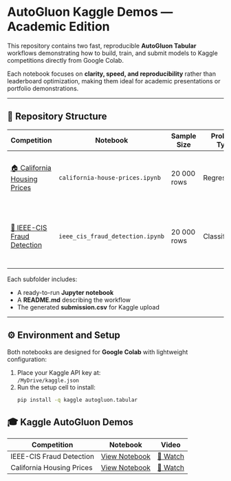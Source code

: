 # AutoGluon Kaggle Demos — Academic Edition

This repository contains two fast, reproducible **AutoGluon Tabular** workflows demonstrating how to build, train, and submit models to Kaggle competitions directly from Google Colab.

Each notebook focuses on **clarity, speed, and reproducibility** rather than leaderboard optimization, making them ideal for academic presentations or portfolio demonstrations.

---

## 🧭 Repository Structure

| Competition | Notebook | Sample Size | Problem Type | Description |
|--------------|-----------|-------------|---------------|--------------|
| [🏠 California Housing Prices](california-house-prices/README.md) | `california-house-prices.ipynb` | 20 000 rows | Regression | Predicts home sale prices using a fast LightGBM model. |
| [🔐 IEEE-CIS Fraud Detection](ieee-fraud-detection/README.md) | `ieee_cis_fraud_detection.ipynb` | 20 000 rows | Classification | Detects fraudulent transactions with AutoGluon’s LightGBM backend. |

Each subfolder includes:
- A ready-to-run **Jupyter notebook**
- A **README.md** describing the workflow
- The generated **submission.csv** for Kaggle upload

---

## ⚙️ Environment and Setup

Both notebooks are designed for **Google Colab** with lightweight configuration:

1. Place your Kaggle API key at:  
   `/MyDrive/kaggle.json`
2. Run the setup cell to install:
   ```bash
   pip install -q kaggle autogluon.tabular

## 🎓 Kaggle AutoGluon Demos

| Competition | Notebook | Video |
|--------------|-----------|--------|
| IEEE-CIS Fraud Detection | [View Notebook](ieee-fraud-detection/ieee_cis_fraud_detection.ipynb) | [🎥 Watch](ieee_cis_fraud_detection/ieee-fraud-detection.mp4) |
| California Housing Prices | [View Notebook](california-house-prices/california_housing_prices.ipynb) | [🎥 Watch](california_housing_prices/california-house-prices.mp4) |